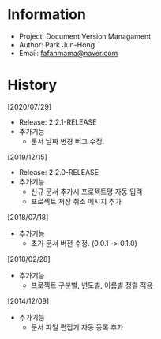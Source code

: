 # Information 
- Project: Document Version Managament
- Author: Park Jun-Hong
- Email: fafanmama@naver.com

# History
[2020/07/29]
- Release: 2.2.1-RELEASE
- 추가기능
  + 문서 날짜 변경 버그 수정.

[2019/12/15]
- Release: 2.2.0-RELEASE
- 추가기능
  + 신규 문서 추가시 프로젝트명 자동 입력
  +  프로젝트 저장 취소 메시지 추가

[2018/07/18]
- 추가기능
  + 초기 문서 버전 수정. (0.0.1 -> 0.1.0)

[2018/02/28]
- 추가기능
  + 프로젝트 구분별, 년도별, 이름별 정렬 적용

[2014/12/09]
- 추가기능
  + 문서 파일 편집기 자동 등록 추가
		